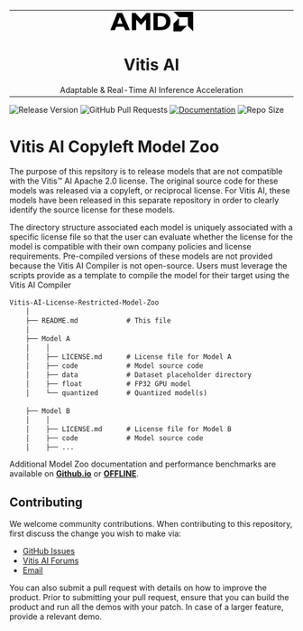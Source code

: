 <table class="sphinxhide">
 <tr>
   <td align="center"><img src="https://raw.githubusercontent.com/Xilinx/Image-Collateral/main/xilinx-logo.png" width="30%"/><h1>Vitis AI</h1><h0>Adaptable & Real-Time AI Inference Acceleration</h0>
   </td>
 </tr>
</table>

![Release Version](https://img.shields.io/github/v/release/Xilinx/Vitis-AI-Copyleft-Model-Zoo)
![GitHub Pull Requests](https://img.shields.io/github/issues-pr-raw/Xilinx/Vitis-AI-Copyleft-Model-Zoo)
[![Documentation](https://img.shields.io/badge/documentation-github.IO-blue.svg)](https://xilinx.github.io/Vitis-AI/)
![Repo Size](https://img.shields.io/github/repo-size/Xilinx/Vitis-AI-Copyleft-Model-Zoo)

# Vitis AI Copyleft Model Zoo

The purpose of this repsitory is to release models that are not compatible with the Vitis™ AI Apache 2.0 license.  The original source code for these models was released via a copyleft, or reciprocal license.  For Vitis AI, these models have been released in this separate repository in order to clearly identify the source license for these models.

The directory structure associated each model is uniquely associated with a specific license file so that the user can evaluate whether the license for the model is compatible with their own company policies and license requirements.  Pre-compiled versions of these models are not provided because the Vitis AI Compiler is not open-source.  Users must leverage the scripts provide as a template to compile the model for their target using the Vitis AI Compiler
        
    Vitis-AI-License-Restricted-Model-Zoo
        │
        ├── README.md            # This file
        │
        ├── Model A  
        │    │    
        │    ├── LICENSE.md      # License file for Model A
        │    ├── code            # Model source code 
        │    ├── data            # Dataset placeholder directory
        │    ├── float           # FP32 GPU model
        │    └── quantized       # Quantized model(s)
        
        ├── Model B 
        │    │    
        │    ├── LICENSE.md      # License file for Model B
        │    ├── code            # Model source code 
        │    ├── ...
        
Additional Model Zoo documentation and performance benchmarks are available on **[Github.io](https://xilinx.github.io/Vitis-AI/docs/workflow-model-zoo)** or **[OFFLINE](../docs/docs/workflow-model-zoo.html)**.

## Contributing

We welcome community contributions. When contributing to this repository, first discuss the change you wish to make via:

-  [GitHub Issues](https://github.com/Xilinx/Vitis-AI/issues)
-  [Vitis AI Forums](https://forums.xilinx.com/t5/AI-and-Vitis-AI/bd-p/AI)
-  <a href="mailto:xilinx_ai_model_zoo@xilinx.com">Email</a>

You can also submit a pull request with details on how to improve the product. Prior to submitting your pull request, ensure that you can build the product and run all the demos with your patch. In case of a larger feature, provide a relevant demo.


